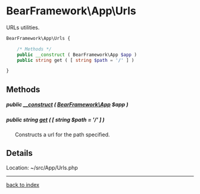 # BearFramework\App\Urls

URLs utilities.

```php
BearFramework\App\Urls {

	/* Methods */
	public __construct ( BearFramework\App $app )
	public string get ( [ string $path = '/' ] )

}
```

## Methods

##### public [__construct](bearframework.app.urls.__construct.method.md) ( [BearFramework\App](bearframework.app.class.md) $app )

##### public string [get](bearframework.app.urls.get.method.md) ( [ string $path = '/' ] )

&nbsp;&nbsp;&nbsp;&nbsp;&nbsp;&nbsp;Constructs a url for the path specified.

## Details

Location: ~/src/App/Urls.php

---

[back to index](index.md)

